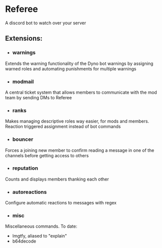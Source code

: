 # Referee
A discord bot to watch over your server

## Extensions:
- ### warnings
Extends the warning functionality of the Dyno bot warnings by assigning warned roles and automating punishments for multiple warnings

- ### modmail
A central ticket system that allows members to communicate with the mod team by sending DMs to Referee

- ### ranks
Makes managing descriptive roles way easier, for mods and members. 
Reaction triggered assignment instead of bot commands

- ### bouncer
Forces a joining new member to confirm reading a message in one of the channels before getting access to others

- ### reputation
Counts and displays members thanking each other 

- ### autoreactions
Configure automatic reactions to messages with regex 

- ### misc
Miscellaneous commands. To date:
  - lmgtfy, aliased to "explain"
  - b64decode
  
